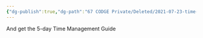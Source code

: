 ```yaml
---
{"dg-publish":true,"dg-path":"67 CODGE Private/Deleted/2021-07-23-time-sign-up.md","dg-permalink":"time-sign-up","permalink":"/time-sign-up/","title":"Sign up for the Newsletter","noteIcon":"","created":"","updated":"2023-07-25T14:53:38.306-04:00"}
---
```



And get the 5-day Time Management Guide


<div class="ml-form-embed"
  data-account="3858341:r6o9h5i8l8"
  data-form="5633608:m7n3u2">
</div>